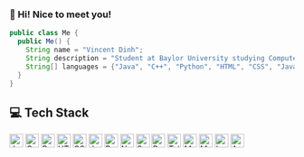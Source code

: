 ### 👋 Hi! Nice to meet you!

```java
public class Me {
  public Me() {
    String name = "Vincent Dinh";
    String description = "Student at Baylor University studying Computer Science";
    String[] languages = {"Java", "C++", "Python", "HTML", "CSS", "JavaScript", "React"};
  }
}
```

## 💻 Tech Stack

<div>
    <img src="https://img.icons8.com/color/48/000000/java-coffee-cup-logo--v2.png" alt="Java" height="24" width="24" style="display: inline-block;">
    <img src="https://img.icons8.com/color/48/000000/c-plus-plus-logo.png" alt="C++" height="24" width="24" style="display: inline-block;">
    <img src="https://img.icons8.com/color/48/000000/python.png" alt="Python" height="24" width="24" style="display: inline-block;">
    <img src="https://img.icons8.com/color/48/000000/html-5--v1.png" alt="HTML" height="24" width="24" style="display: inline-block;">
    <img src="https://img.icons8.com/color/48/000000/css3.png" alt="CSS" height="24" width="24" style="display: inline-block;">
    <img src="https://img.icons8.com/color/48/000000/javascript--v1.png" alt="JavaScript" height="24" width="24" style="display: inline-block;">
    <img src="https://img.icons8.com/color/48/000000/react-native.png" alt="React" height="24" width="24" style="display: inline-block;">
    <img src="https://img.icons8.com/color/48/000000/next.png" alt="Next.js" height="24" width="24" style="display: inline-block;">
    <img src="https://img.icons8.com/color/48/000000/spring-logo.png" alt="Spring" height="24" width="24" style="display: inline-block;">
    <img src="https://img.icons8.com/color/48/000000/docker.png" alt="Docker" height="24" width="24" style="display: inline-block;">
    <img src="https://img.icons8.com/color/48/000000/tailwind-css.png" alt="Tailwind CSS" height="24" width="24" style="display: inline-block;">
    <img src="https://img.icons8.com/color/48/000000/mysql-logo.png" alt="MySQL" height="24" width="24" style="display: inline-block;">
    <img src="https://img.icons8.com/color/48/000000/mongodb.png" alt="MongoDB" height="24" width="24" style="display: inline-block;">
    <img src="https://img.icons8.com/ios/48/000000/latex.png" alt="LaTeX" height="24" width="24" style="display: inline-block;">
    <img src="https://img.icons8.com/color/48/000000/maven.png" alt="Apache Maven" height="24" width="24" style="display: inline-block;">
</div>

